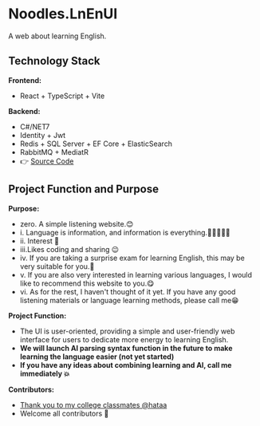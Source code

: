 # Noodles.LnEnUI
A web about learning English.

## Technology Stack

**Frontend:**
  - React + TypeScript + Vite

**Backend:**

- C#/NET7
- Identity + Jwt
- Redis + SQL Server + EF Core + ElasticSearch
- RabbitMQ + MediatR
- 👉 [Source Code](https://github.com/SYYYanyangyu/Noodles.LnEn)

## Project Function and Purpose

**Purpose:**
  - zero.  A simple listening website.😊
  - i.  Language is information, and information is everything.👋👋🏻👋🏿
  - ii. Interest 🤣
  - iii.Likes coding and sharing 😉
  - iv. If you are taking a surprise exam for learning English, this may be very suitable for you.🤤
  - v.  If you are also very interested in learning various languages, I would like to recommend this website to you.😋
  - vi. As for the rest, I haven't thought of it yet. If you have any good listening materials or language learning methods, please call me😁 

**Project Function:**

  - The UI is user-oriented, providing a simple and user-friendly web interface for users to dedicate more energy to learning English.
  - **We will launch AI parsing syntax function in the future to make learning the language easier (not yet started)**
  - **If you have any ideas about combining learning and AI, call me immediately 💥**

**Contributors:**
  - [Thank you to my college classmates @hataa](https://github.com/hata33)
  - Welcome all contributors 🥳
